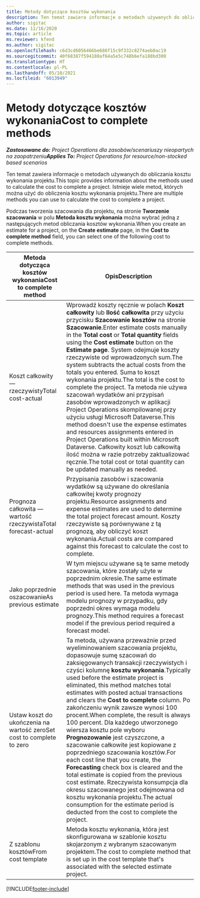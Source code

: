 ```yaml
---
title: Metody dotyczące kosztów wykonania
description: Ten temat zawiera informacje o metodach używanych do obliczania kosztu wykonania projektu.
author: sigitac
ms.date: 11/16/2020
ms.topic: article
ms.reviewer: kfend
ms.author: sigitac
ms.openlocfilehash: c6d3cd6056466be686f15c9f332c8274aeb0ac19
ms.sourcegitcommit: 40f68387f594180af64a5e5c748b6efa188bd300
ms.translationtype: HT
ms.contentlocale: pl-PL
ms.lasthandoff: 05/10/2021
ms.locfileid: "6013949"
---
```

# <a name="cost-to-complete-methods"></a><span data-ttu-id="89904-103">Metody dotyczące kosztów wykonania</span><span class="sxs-lookup"><span data-stu-id="89904-103">Cost to complete methods</span></span>

<span data-ttu-id="89904-104">_**Zastosowane do:** Project Operations dla zasobów/scenariuszy nieopartych na zaopatrzeniu_</span><span class="sxs-lookup"><span data-stu-id="89904-104">_**Applies To:** Project Operations for resource/non-stocked based scenarios_</span></span>

<span data-ttu-id="89904-105">Ten temat zawiera informacje o metodach używanych do obliczania kosztu wykonania projektu.</span><span class="sxs-lookup"><span data-stu-id="89904-105">This topic provides information about the methods used to calculate the cost to complete a project.</span></span> <span data-ttu-id="89904-106">Istnieje wiele metod, których można użyć do obliczenia kosztu wykonania projektu.</span><span class="sxs-lookup"><span data-stu-id="89904-106">There are multiple methods you can use to calculate the cost to complete a project.</span></span> 

<span data-ttu-id="89904-107">Podczas tworzenia szacowania dla projektu, na stronie **Tworzenie szacowania** w polu **Metoda kosztu wykonania** można wybrać jedną z następujących metod obliczania kosztów wykonania.</span><span class="sxs-lookup"><span data-stu-id="89904-107">When you create an estimate for a project, on the **Create estimate** page, in the **Cost to complete method** field, you can select one of the following cost to complete methods.</span></span>

| <span data-ttu-id="89904-108">Metoda dotycząca kosztów wykonania</span><span class="sxs-lookup"><span data-stu-id="89904-108">Cost to complete method</span></span>    | <span data-ttu-id="89904-109">Opis</span><span class="sxs-lookup"><span data-stu-id="89904-109">Description</span></span>                                                                                                                                                                                                                                                                                                                                                                                                                                                                                        |
|------------------------------|----------------------------------------------------------------------------------------------------------------------------------------------------------------------------------------------------------------------------------------------------------------------------------------------------------------------------------------------------------------------------------------------------------------------------------------------------------------------------------------------------|
| <span data-ttu-id="89904-110">Koszt całkowity — rzeczywisty</span><span class="sxs-lookup"><span data-stu-id="89904-110">Total cost-actual</span></span>            | <span data-ttu-id="89904-111">Wprowadź koszty ręcznie w polach **Koszt całkowity** lub **Ilość całkowita** przy użyciu przycisku **Szacowanie kosztów** na stronie **Szacowanie**.</span><span class="sxs-lookup"><span data-stu-id="89904-111">Enter estimate costs manually in the **Total cost** or **Total quantity** fields using the **Cost estimate** button on the **Estimate page**.</span></span> <span data-ttu-id="89904-112">System odejmuje koszty rzeczywiste od wprowadzonych sum.</span><span class="sxs-lookup"><span data-stu-id="89904-112">The system subtracts the actual costs from the totals you entered.</span></span> <span data-ttu-id="89904-113">Suma to koszt wykonania projektu.</span><span class="sxs-lookup"><span data-stu-id="89904-113">The total is the cost to complete the project.</span></span> <span data-ttu-id="89904-114">Ta metoda nie używa szacowań wydatków ani przypisań zasobów wprowadzonych w aplikacji Project Operations skompilowanej przy użyciu usługi Microsoft Dataverse.</span><span class="sxs-lookup"><span data-stu-id="89904-114">This method doesn't use the expense estimates and resources assignments entered in Project Operations built within Microsoft Dataverse.</span></span> <span data-ttu-id="89904-115">Całkowity koszt lub całkowitą ilość można w razie potrzeby zaktualizować ręcznie.</span><span class="sxs-lookup"><span data-stu-id="89904-115">The total cost or total quantity can be updated manually as needed.</span></span>  |
| <span data-ttu-id="89904-116">Prognoza całkowita — wartość rzeczywista</span><span class="sxs-lookup"><span data-stu-id="89904-116">Total forecast-actual</span></span>        | <span data-ttu-id="89904-117">Przypisania zasobów i szacowania wydatków są używane do określania całkowitej kwoty prognozy projektu.</span><span class="sxs-lookup"><span data-stu-id="89904-117">Resource assignments and expense estimates are used to determine the total project forecast amount.</span></span> <span data-ttu-id="89904-118">Koszty rzeczywiste są porównywane z tą prognozą, aby obliczyć koszt wykonania.</span><span class="sxs-lookup"><span data-stu-id="89904-118">Actual costs are compared against this forecast to calculate the cost to complete.</span></span>                                                                                                                                                                                                                                                                          |
| <span data-ttu-id="89904-119">Jako poprzednie oszacowanie</span><span class="sxs-lookup"><span data-stu-id="89904-119">As previous estimate</span></span>         | <span data-ttu-id="89904-120">W tym miejscu używane są te same metody szacowania, które zostały użyte w poprzednim okresie.</span><span class="sxs-lookup"><span data-stu-id="89904-120">The same estimate methods that was used in the previous period is used here.</span></span> <span data-ttu-id="89904-121">Ta metoda wymaga modelu prognozy w przypadku, gdy poprzedni okres wymaga modelu prognozy.</span><span class="sxs-lookup"><span data-stu-id="89904-121">This method requires a forecast model if the previous period required a forecast model.</span></span>                                                                                                                                                                                                                                                                                                                           |
| <span data-ttu-id="89904-122">Ustaw koszt do ukończenia na wartość zero</span><span class="sxs-lookup"><span data-stu-id="89904-122">Set cost to complete to zero</span></span> | <span data-ttu-id="89904-123">Ta metoda, używana przeważnie przed wyeliminowaniem szacowania projektu, dopasowuje sumę szacowań do zaksięgowanych transakcji rzeczywistych i czyści kolumnę **kosztu wykonania**.</span><span class="sxs-lookup"><span data-stu-id="89904-123">Typically used before the estimate project is eliminated, this method matches total estimates with posted actual transactions and clears the **Cost to complete** column.</span></span> <span data-ttu-id="89904-124">Po zakończeniu wynik zawsze wynosi 100 procent.</span><span class="sxs-lookup"><span data-stu-id="89904-124">When complete, the result is always 100 percent.</span></span> <span data-ttu-id="89904-125">Dla każdego utworzonego wiersza kosztu pole wyboru **Prognozowanie** jest czyszczone, a szacowanie całkowite jest kopiowane z poprzedniego szacowania kosztów.</span><span class="sxs-lookup"><span data-stu-id="89904-125">For each cost line that you create, the **Forecasting** check box is cleared and the total estimate is copied from the previous cost estimate.</span></span> <span data-ttu-id="89904-126">Rzeczywista konsumpcja dla okresu szacowanego jest odejmowana od kosztu wykonania projektu.</span><span class="sxs-lookup"><span data-stu-id="89904-126">The actual consumption for the estimate period is deducted from the cost to complete the project.</span></span>              |
| <span data-ttu-id="89904-127">Z szablonu kosztów</span><span class="sxs-lookup"><span data-stu-id="89904-127">From cost template</span></span>           | <span data-ttu-id="89904-128">Metoda kosztu wykonania, która jest skonfigurowana w szablonie kosztu skojarzonym z wybranym szacowanym projektem.</span><span class="sxs-lookup"><span data-stu-id="89904-128">The cost to complete method that is set up in the cost template that's associated with the selected estimate project.</span></span>                                                                                                                                                                                                                                                                                                                                                                          |


[!INCLUDE[footer-include](../includes/footer-banner.md)]